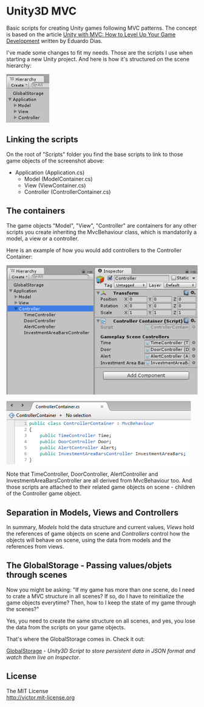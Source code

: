 # Unity3D MVC

Basic scripts for creating Unity games following MVC patterns. The concept is based on the article [Unity with MVC: How to Level Up Your Game Development](https://www.toptal.com/unity-unity3d/unity-with-mvc-how-to-level-up-your-game-development) written by Eduardo Dias.

I've made some changes to fit my needs. Those are the scripts I use when starting a new Unity project. And here is how it's structured on the scene hierarchy:

![](screenshots/1.png)

## Linking the scripts

On the root of "Scripts" folder you find the base scripts to link to those game objects of the screenshot above:

- Application (Application.cs)
  - Model (ModelContainer.cs)
  - View (ViewContainer.cs)
  - Controller (ControllerContainer.cs)

## The containers

The game objects "Model", "View", "Controller" are containers for any other scripts you create inheriting the MvcBehaviour class, which is mandatorily a model, a view or a controller.

Here is an example of how you would add controllers to the Controller Container:

![](screenshots/2.png)

![](screenshots/3.png)

Note that TimeController, DoorController, AlertController and InvestmentAreaBarsController are all derived from MvcBehaviour too. And those scripts are attached to their related game objects on scene - children of the Controller game object.

## Separation in Models, Views and Controllers

In summary, _Models_ hold the data structure and current values, _Views_ hold the references of game objects on scene and _Controllers_ control how the objects will behave on scene, using the data from models and the references from views.

## The GlobalStorage - Passing values/objets through scenes

Now you might be asking: "If my game has more than one scene, do I need to crate a MVC structure in all scenes? If so, do I have to reinitialize the game objects everytime? Then, how to I keep the state of my game through the scenes?"

Yes, you need to create the same structure on all scenes, and yes, you lose the data from the scripts on your game objects.

That's where the GlobalStorage comes in. Check it out:

[GlobalStorage](https://github.com/felladrin/unity3d-globalstorage) - *Unity3D Script to store persistent data in JSON format and watch them live on Inspector*.

## License

The MIT License  
<http://victor.mit-license.org>
